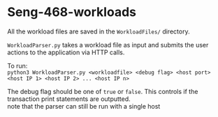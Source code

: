 # Seng-468-workloads

All the workload files are saved in the `WorkloadFiles/` directory.

`WorkloadParser.py` takes a workload file as input and submits the user actions to the application via HTTP calls.

To run:  
`python3 WorkloadParser.py <workloadfile> <debug flag> <host port> <host IP 1> <host IP 2> ... <host IP n>`

The debug flag should be one of `true` or `false`. This controls if the transaction print statements are outputted.  
note that the parser can still be run with a single host
